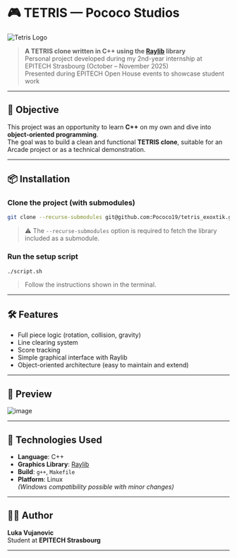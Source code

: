 # 🎮 TETRIS — Pococo Studios

![Tetris Logo](https://encrypted-tbn0.gstatic.com/images?q=tbn:ANd9GcRQCjpXkSf8X0_MNdPvR4dtU9KafgRQmtWIEg&s)

> **A TETRIS clone written in C++ using the [Raylib](https://www.raylib.com/) library**  
> Personal project developed during my 2nd-year internship at EPITECH Strasbourg (October – November 2025)  
> Presented during EPITECH Open House events to showcase student work

---

## 🚀 Objective

This project was an opportunity to learn **C++** on my own and dive into **object-oriented programming**.  
The goal was to build a clean and functional **TETRIS clone**, suitable for an Arcade project or as a technical demonstration.

---

## 📦 Installation

### Clone the project (with submodules)

```bash
git clone --recurse-submodules git@github.com:Pococo19/tetris_exoxtik.git
```

> ⚠️ The `--recurse-submodules` option is required to fetch the library included as a submodule.

### Run the setup script

```bash
./script.sh
```

> Follow the instructions shown in the terminal.

---

## 🛠️ Features

- Full piece logic (rotation, collision, gravity)
- Line clearing system
- Score tracking
- Simple graphical interface with Raylib
- Object-oriented architecture (easy to maintain and extend)

---

## 📸 Preview

![image](https://github.com/user-attachments/assets/2d09c2df-2162-446a-9998-cbd99e11673c)

---

## 🧠 Technologies Used

- **Language**: C++
- **Graphics Library**: [Raylib](https://www.raylib.com/)
- **Build**: `g++`, `Makefile`
- **Platform**: Linux  
  *(Windows compatibility possible with minor changes)*

---

## 👨‍💻 Author

**Luka Vujanovic**  
Student at **EPITECH Strasbourg**  

---
